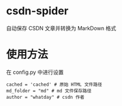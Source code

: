 # csdn-spider
自动保存 CSDN 文章并转换为 MarkDown 格式
# 使用方法
在 config.py 中进行设置
```
cached = 'cached' # 原始 HTML 文件路径
md_folder = "md" # md 文件保存路径
author = "whatday" # csdn 作者
```

